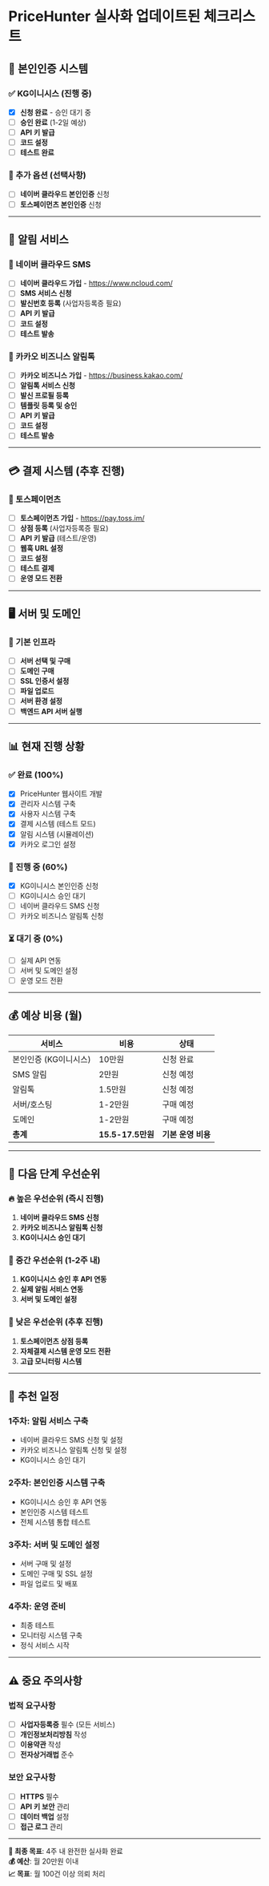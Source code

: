 # PriceHunter 실사화 업데이트된 체크리스트

## 🔐 본인인증 시스템

### ✅ KG이니시스 (진행 중)
- [x] **신청 완료** - 승인 대기 중
- [ ] **승인 완료** (1-2일 예상)
- [ ] **API 키 발급**
- [ ] **코드 설정**
- [ ] **테스트 완료**

### 🔄 추가 옵션 (선택사항)
- [ ] **네이버 클라우드 본인인증** 신청
- [ ] **토스페이먼츠 본인인증** 신청

---

## 📱 알림 서비스

### 🔄 네이버 클라우드 SMS
- [ ] **네이버 클라우드 가입** - https://www.ncloud.com/
- [ ] **SMS 서비스 신청**
- [ ] **발신번호 등록** (사업자등록증 필요)
- [ ] **API 키 발급**
- [ ] **코드 설정**
- [ ] **테스트 발송**

### 🔄 카카오 비즈니스 알림톡
- [ ] **카카오 비즈니스 가입** - https://business.kakao.com/
- [ ] **알림톡 서비스 신청**
- [ ] **발신 프로필 등록**
- [ ] **템플릿 등록 및 승인**
- [ ] **API 키 발급**
- [ ] **코드 설정**
- [ ] **테스트 발송**

---

## 💳 결제 시스템 (추후 진행)

### 🔄 토스페이먼츠
- [ ] **토스페이먼츠 가입** - https://pay.toss.im/
- [ ] **상점 등록** (사업자등록증 필요)
- [ ] **API 키 발급** (테스트/운영)
- [ ] **웹훅 URL 설정**
- [ ] **코드 설정**
- [ ] **테스트 결제**
- [ ] **운영 모드 전환**

---

## 🖥️ 서버 및 도메인

### 🔄 기본 인프라
- [ ] **서버 선택 및 구매**
- [ ] **도메인 구매**
- [ ] **SSL 인증서 설정**
- [ ] **파일 업로드**
- [ ] **서버 환경 설정**
- [ ] **백엔드 API 서버 실행**

---

## 📊 현재 진행 상황

### ✅ 완료 (100%)
- [x] PriceHunter 웹사이트 개발
- [x] 관리자 시스템 구축
- [x] 사용자 시스템 구축
- [x] 결제 시스템 (테스트 모드)
- [x] 알림 시스템 (시뮬레이션)
- [x] 카카오 로그인 설정

### 🔄 진행 중 (60%)
- [x] KG이니시스 본인인증 신청
- [ ] KG이니시스 승인 대기
- [ ] 네이버 클라우드 SMS 신청
- [ ] 카카오 비즈니스 알림톡 신청

### ⏳ 대기 중 (0%)
- [ ] 실제 API 연동
- [ ] 서버 및 도메인 설정
- [ ] 운영 모드 전환

---

## 💰 예상 비용 (월)

| 서비스 | 비용 | 상태 |
|--------|------|------|
| 본인인증 (KG이니시스) | 10만원 | 신청 완료 |
| SMS 알림 | 2만원 | 신청 예정 |
| 알림톡 | 1.5만원 | 신청 예정 |
| 서버/호스팅 | 1-2만원 | 구매 예정 |
| 도메인 | 1-2만원 | 구매 예정 |
| **총계** | **15.5-17.5만원** | **기본 운영 비용** |

---

## 🎯 다음 단계 우선순위

### 🔥 높은 우선순위 (즉시 진행)
1. **네이버 클라우드 SMS 신청**
2. **카카오 비즈니스 알림톡 신청**
3. **KG이니시스 승인 대기**

### 🔶 중간 우선순위 (1-2주 내)
1. **KG이니시스 승인 후 API 연동**
2. **실제 알림 서비스 연동**
3. **서버 및 도메인 설정**

### 🔵 낮은 우선순위 (추후 진행)
1. **토스페이먼츠 상점 등록**
2. **자체결제 시스템 운영 모드 전환**
3. **고급 모니터링 시스템**

---

## 📅 추천 일정

### 1주차: 알림 서비스 구축
- 네이버 클라우드 SMS 신청 및 설정
- 카카오 비즈니스 알림톡 신청 및 설정
- KG이니시스 승인 대기

### 2주차: 본인인증 시스템 구축
- KG이니시스 승인 후 API 연동
- 본인인증 시스템 테스트
- 전체 시스템 통합 테스트

### 3주차: 서버 및 도메인 설정
- 서버 구매 및 설정
- 도메인 구매 및 SSL 설정
- 파일 업로드 및 배포

### 4주차: 운영 준비
- 최종 테스트
- 모니터링 시스템 구축
- 정식 서비스 시작

---

## ⚠️ 중요 주의사항

### 법적 요구사항
- [ ] **사업자등록증** 필수 (모든 서비스)
- [ ] **개인정보처리방침** 작성
- [ ] **이용약관** 작성
- [ ] **전자상거래법** 준수

### 보안 요구사항
- [ ] **HTTPS** 필수
- [ ] **API 키 보안** 관리
- [ ] **데이터 백업** 설정
- [ ] **접근 로그** 관리

---

**🎯 최종 목표**: 4주 내 완전한 실사화 완료  
**💰 예산**: 월 20만원 이내  
**📈 목표**: 월 100건 이상 의뢰 처리 